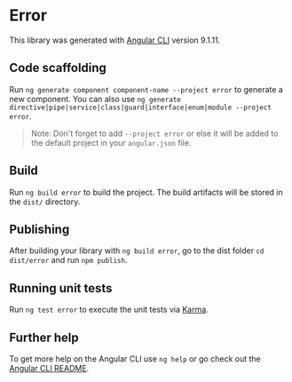# Error

This library was generated with [Angular CLI](https://github.com/angular/angular-cli) version 9.1.11.

## Code scaffolding

Run `ng generate component component-name --project error` to generate a new component. You can also use `ng generate directive|pipe|service|class|guard|interface|enum|module --project error`.
> Note: Don't forget to add `--project error` or else it will be added to the default project in your `angular.json` file. 

## Build

Run `ng build error` to build the project. The build artifacts will be stored in the `dist/` directory.

## Publishing

After building your library with `ng build error`, go to the dist folder `cd dist/error` and run `npm publish`.

## Running unit tests

Run `ng test error` to execute the unit tests via [Karma](https://karma-runner.github.io).

## Further help

To get more help on the Angular CLI use `ng help` or go check out the [Angular CLI README](https://github.com/angular/angular-cli/blob/master/README.md).
